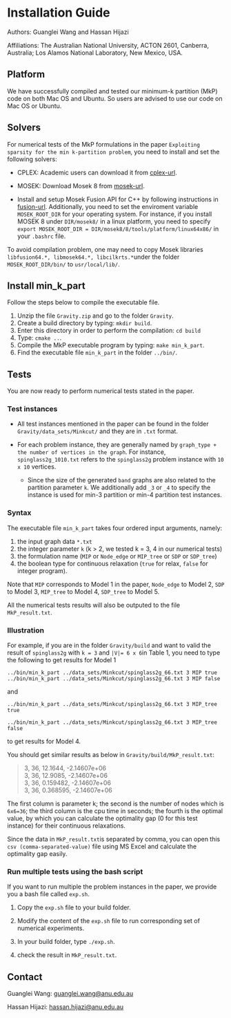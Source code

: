 # Installation Guide

Authors: Guanglei Wang and Hassan Hijazi 
Affiliations: The Australian National University, ACTON 2601, Canberra, Australia; Los Alamos National Laboratory, New Mexico, USA.

## Platform
We have successfully compiled and tested our minimum-k partition (MkP) code on both Mac OS and Ubuntu. So users are advised to use our code on Mac OS or Ubuntu.
   
## Solvers
For numerical tests of the MkP formulations in the paper `Exploiting sparsity for the min k-partition problem`, you need to install and set the following solvers: 

* CPLEX: Academic users can download it from [cplex-url][].

[cplex-url]: https://ibm.onthehub.com/WebStore/OfferingDetails.aspx?o=6fcc1096-7169-e611-9420-b8ca3a5db7a1&cm_mc_uid=02767726627915009646862&cm_mc_sid_50200000=1504137572 

* MOSEK: Download Mosek 8 from [mosek-url].

[mosek-url]: https://www.mosek.com/downloads/details/10/

* Install and setup Mosek Fusion API for C++ by following instructions in [fusion-url][]. Additionally, you need to set the enviroment variable `MOSEK_ROOT_DIR` for your operating system. For instance, if you install MOSEK 8 under `DIR/mosek8/` in a linux platform, you need to specify `export MOSEK_ROOT_DIR = DIR/mosek8/8/tools/platform/linux64x86/` in your `.bashrc` file. 

[fusion-url]: https://docs.mosek.com/8.0/cxxfusion/install.html 

To avoid compilation problem, one may need to copy Mosek libraries `libfusion64.*, libmosek64.*, libcilkrts.*`under the folder `MOSEK_ROOT_DIR/bin/` to `usr/local/lib/`. 

## Install min\_k\_part
Follow the steps below to compile the executable file. 

1. Unzip the file `Gravity.zip` and go to the folder `Gravity`. 
2. Create a build directory by typing: `mkdir build`. 
3. Enter this directory in order to perform the compilation: `cd build`
4. Type: `cmake ..`. 
5. Compile the MkP executable program by typing: `make min_k_part`.
6. Find the executable file `min_k_part` in the folder `../bin/`. 

## Tests
You are now ready to perform numerical tests stated in the paper.

### Test instances

* All test instances mentioned in the paper can be found in the folder `Gravity/data_sets/Minkcut/` and they are in `.txt` format.  

* For each problem instance, they are generally named by `graph_type + the number of vertices in the graph`. For instance, `spinglass2g_1010.txt` refers to the `spinglass2g` problem instance with `10 x 10` vertices. 

	* Since the size of the generated `band` graphs are also related to the partition parameter `k`. We additionally add `_3` or `_4` to specify the instance is used for min-3 partition or min-4 partition test instances.  

### Syntax
The executable file `min_k_part` takes four ordered input arguments, namely:

1. the input graph data `*.txt`
2. the integer parameter `k` (k > 2, we tested k = 3, 4 in our numerical tests) 
3. the formulation name (`MIP` or `Node_edge` or `MIP_tree` or `SDP` or `SDP_tree`) 
4. the boolean type for continuous relaxation (`true` for relax, `false` for integer program). 

Note that `MIP` corresponds to Model 1 in the paper, `Node_edge` to Model 2, `SDP` to Model 3, `MIP_tree` to Model 4, `SDP_tree` to Model 5. 

All the numerical tests results will also be outputed to the file `MkP_result.txt`. 

### Illustration
For example, if you are in the folder `Gravity/build` and want to valid the result of `spinglass2g` with `k = 3` and `|V|= 6 x 6`in Table 1, you need to type the following to get results for Model 1

`../bin/min_k_part ../data_sets/Minkcut/spinglass2g_66.txt 3 MIP true` 
 `../bin/min_k_part ../data_sets/Minkcut/spinglass2g_66.txt 3 MIP false`

 
 and  
  
 `../bin/min_k_part ../data_sets/Minkcut/spinglass2g_66.txt 3 MIP_tree true`

 `../bin/min_k_part ../data_sets/Minkcut/spinglass2g_66.txt 3 MIP_tree false`

to get results for Model 4. 

You should get similar results as below in `Gravity/build/MkP_result.txt`:
> 3, 36, 12.1644, -2.14607e+06  
> 3, 36, 12.9085, -2.14607e+06  
> 3, 36, 0.159482, -2.14607e+06  
> 3, 36, 0.368595, -2.14607e+06

The first column is parameter k; the second is the number of nodes which is `6x6=36`; the third column is the cpu time in seconds; the fourth is the optimal value, by which you can calculate the optimality gap (0 for this test instance) for their continuous relaxations. 

Since the data in `MkP_result.txt`is separated by comma,  you can open this `csv (comma-separated-value)` file using MS Excel and calculate the optimality gap easily. 

### Run multiple tests using the bash script
If you want to run multiple the problem instances in the paper, we provide you a bash file called `exp.sh`. 

1. Copy the `exp.sh` file to your build folder. 

2. Modify the content of the `exp.sh` file to run corresponding set of numerical experiments. 

3. In your build folder, type `./exp.sh`. 

4. check the result in `MkP_result.txt`. 


## Contact 

Guanglei Wang: <guanglei.wang@anu.edu.au>

Hassan Hijazi: <hassan.hijazi@anu.edu.au>


